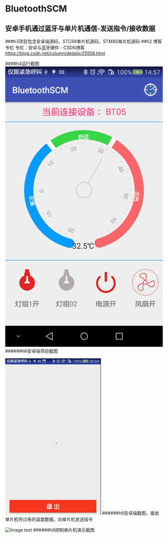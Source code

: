 # BluetoothSCM
安卓手机通过蓝牙与单片机通信-发送指令/接收数据  
------------------------------------------
###h3项目包含安卓端源码，STC89单片机源码，STM8S单片机源码
##h2 博客专栏
 专栏：安卓与蓝牙硬件 - CSDN博客 https://blog.csdn.net/column/details/25558.html

####h4运行截图  
![Image text](https://github.com/1989Jiangtao/BluetoothSCM/blob/master/screenshots/device-2018-09-15-145745.png) 
######h6安卓端项目截图
        
![Image text](https://github.com/1989Jiangtao/BluetoothSCM/blob/master/screenshots/%E8%93%9D%E7%89%99cjt.gif)
######h6安卓端截图，接收单片机传过来的温度数据，向单片机发送指令
       
![Image text](https://github.com/1989Jiangtao/BluetoothSCM/blob/master/screenshots/%E8%93%9D%E7%89%99%E5%8D%95%E7%89%87%E6%9C%BA%E6%8E%A7%E5%88%B6LED.gif)
######h6控制单片机演示截图
